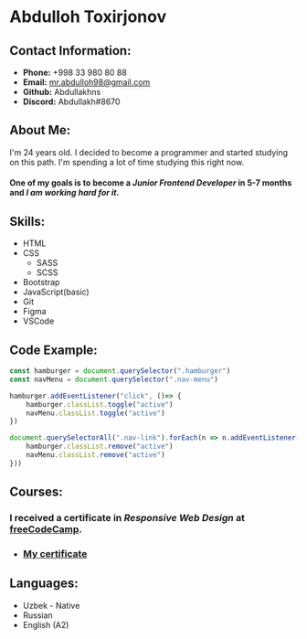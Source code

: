 # Abdulloh Toxirjonov

## Contact Information:

- **Phone:** +998 33 980 80 88
- **Email:** mr.abdulloh98@gmail.com
- **Github:** Abdullakhns
- **Discord:** Abdullakh#8670

## About Me:

I'm 24 years old. I decided to become a programmer and started studying on this path. I'm spending a lot of time studying this right now.

#### One of my goals is to become a ***Junior Frontend Developer*** in **5-7** months and *I am working hard for it.*

## Skills:

- HTML 
- CSS 
   - SASS
   - SCSS
- Bootstrap 
- JavaScript(basic) 
- Git
- Figma
- VSCode

## Code Example:

```javascript
const hamburger = document.querySelector(".hamburger")
const navMenu = document.querySelector(".nav-menu")

hamburger.addEventListener("click", ()=> {
    hamburger.classList.toggle("active")
    navMenu.classList.toggle("active")
})

document.querySelectorAll(".nav-link").forEach(n => n.addEventListener("click", () => {
    hamburger.classList.remove("active")
    navMenu.classList.remove("active")
}))
```

 ## Courses:

 ### I received a certificate in *Responsive Web Design* at **[freeCodeCamp](https://www.freecodecamp.org/learn/2022/responsive-web-design/)**.

 - ### [My certificate](https://www.freecodecamp.org/certification/Abdullakhns/responsive-web-design)

 ## Languages:
  
  - Uzbek - Native
  - Russian
  - English (A2)